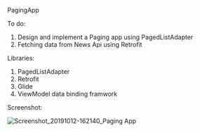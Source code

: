 PagingApp

To do:

1. Design and implement a Paging app using PagedListAdapter
2. Fetching data from News Api using Retrofit

Libraries: 

1. PagedListAdapter
2. Retrofit
3. Glide
4. ViewModel data binding framwork

Screenshot:

![Screenshot_20191012-162140_Paging App](https://user-images.githubusercontent.com/33603567/66702226-fdcdee00-ed0d-11e9-974f-3ac798dd8919.jpg)



